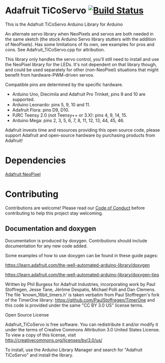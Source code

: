 # Adafruit TiCoServo [![Build Status](https://github.com/adafruit/Adafruit_TiCoServo/workflows/Arduino%20Library%20CI/badge.svg)](https://github.com/adafruit/Adafruit_TiCoServo/actions)

This is the Adafruit TiCoServo Arduino Library for Arduino

An alternate servo library when NeoPixels and servos are both needed in the same sketch (the stock Arduino Servo library stutters with the addition of NeoPixels). Has some limitations of its own, see examples for pros and cons. See Adafruit_TiCoServo.cpp for attribution.

This library only handles the servo control, you'll still need to install and use the NeoPixel library for the LEDs. It's not dependent on that library though, and could be used separately for other (non-NeoPixel) situations that might benefit from hardware-PWM-driven servos.

Compatible pins are determined by the specific hardware. 
* Arduino Uno, Diecimila and Adafruit Pro Trinket, pins 9 and 10 are supported.
* Arduino Leonardo: pins 5, 9, 10 and 11. 
* Adafruit Flora: pins D9, D10. 
* PJRC Teensy 2.0 (not Teensy++ or 3.X): pins 4, 9, 14, 15.
* Arduino Mega: pins 2, 3, 5, 6, 7, 8, 11, 12, 13, 44, 45, 46.



Adafruit invests time and resources providing this open source code, please support Adafruit and open-source hardware by purchasing products from Adafruit!

# Dependencies
[Adafruit NeoPixel](https://github.com/adafruit/Adafruit_NeoPixel)

# Contributing

Contributions are welcome! Please read our [Code of Conduct](https://github.com/adafruit/Adafruit_TiCoServo/blob/master/CODE_OF_CONDUCT.md>)
before contributing to help this project stay welcoming.

## Documentation and doxygen
Documentation is produced by doxygen. Contributions should include documentation for any new code added.

Some examples of how to use doxygen can be found in these guide pages:

https://learn.adafruit.com/the-well-automated-arduino-library/doxygen

https://learn.adafruit.com/the-well-automated-arduino-library/doxygen-tips


Written by Phil Burgess for Adafruit Industries, incorporating work
by Paul Stoffregen, Jesse Tane, Jérôme Despatis, Michael Polli and
Dan Clemens. The file 'known_16bit_timers.h' is taken verbatim from
Paul Stoffregen's fork of the TimerOne library:
https://github.com/PaulStoffregen/TimerOne
and this code is provided under the same "CC BY 3.0 US" license terms.

Open Source License

Adafruit_TiCoServo is free software. You can redistribute it and/or
modify it under the terms of Creative Commons Attribution 3.0 United
States License. To view a copy of this license, visit
http://creativecommons.org/licenses/by/3.0/us/


To install, use the Arduino Library Manager and search for "Adafruit TiCoServo" and install the library.
